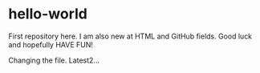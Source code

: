 hello-world
==========
First repository here.
I am also new at HTML and GitHub fields.
Good luck and hopefully HAVE FUN!

Changing the file.
Latest2...

